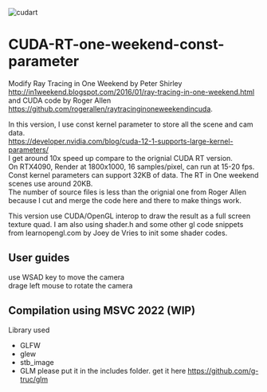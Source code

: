 
![cudart](https://github.com/user-attachments/assets/fb62c801-b014-408a-87e0-ed84861650fe)

# CUDA-RT-one-weekend-const-parameter
Modify Ray Tracing in One Weekend by Peter Shirley http://in1weekend.blogspot.com/2016/01/ray-tracing-in-one-weekend.html 
and CUDA code by Roger Allen https://github.com/rogerallen/raytracinginoneweekendincuda.  <br />

In this version, I use const kernel parameter to store all the scene and cam data.<br />
https://developer.nvidia.com/blog/cuda-12-1-supports-large-kernel-parameters/ <br />
I get around 10x speed up compare to the orignial CUDA RT version.  
On RTX4090, Render at 1800x1000, 16 samples/pixel, can run at 15-20 fps.<br />
Const kernel parameters can support 32KB of data.
The RT in One weekend scenes use around 20KB. <br />
The number of source files is less than the orignial one from Roger Allen because I cut and merge the code here and there to make things work. <br />

This version use CUDA/OpenGL interop to draw the result as a full screen texture quad.
I am also using shader.h and some other gl code snippets from learnopengl.com by Joey de Vries to init some shader codes.

## User guides
use WSAD key to move the camera <br />
drage left mouse to rotate the camera

## Compilation using MSVC 2022 (WIP)
Library used
- GLFW
- glew
- stb_image
- GLM please put it in the includes folder. get it here https://github.com/g-truc/glm
